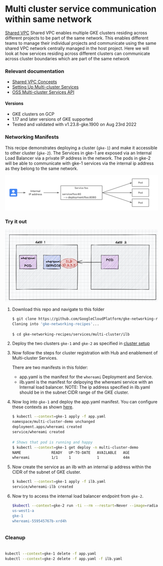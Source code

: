 # Multi cluster service communication within same network

[Shared VPC](https://cloud.google.com/kubernetes-engine/docs/how-to/cluster-shared-vpc#managing_firewall_resources) Shared VPC enables multiple GKE clusters residing across different projects to be part of the same network. This enables different teams to manage their individual projects and communicate using the same shared VPC network centrally managed in the host project. Here we will look at how services residing across different clusters can communicate across cluster boundaries which are part of the same network 

### Relevant documentation

- [Shared VPC Concepts](https://cloud.google.com/kubernetes-engine/docs/concepts/multi-cluster-services)
- [Setting Up Multi-cluster Services](https://cloud.google.com/kubernetes-engine/docs/how-to/multi-cluster-services)
- [OSS Multi-cluster Services API](https://github.com/kubernetes/enhancements/tree/master/keps/sig-multicluster/1645-multi-cluster-services-api)

#### Versions

- GKE clusters on GCP
- 1.17 and later versions of GKE supported
- Tested and validated with v1.23.8-gke.1900 on Aug 23rd 2022

### Networking Manifests

This recipe demonstrates deploying a cluster (`gke-1`) and make it accessible to other cluster (`gke-2`). The Services in gke-1 are exposed via an Internal Load Balancer via a private IP address in the network. The pods in gke-2 will be able to communicate with gke-1 services via the internal ip address as they belong to the same network.

![basic multi-cluster services](../../../images/internal-lb-service.png)



### Try it out

![Communication across clusters via ILB](../../../images/ilb-service-communication.png)


1. Download this repo and navigate to this folder

    ```sh
    $ git clone https://github.com/GoogleCloudPlatform/gke-networking-recipes.git
    Cloning into 'gke-networking-recipes'...

    $ cd gke-networking-recipes/services/multi-cluster/ilb
    ```

2. Deploy the two clusters `gke-1` and `gke-2` as specified in [cluster setup](../../../cluster-setup.md)

3. Now follow the steps for cluster registration with Hub and enablement of Multi-cluster Services.

    There are two manifests in this folder:

    - app.yaml is the manifest for the `whereami` Deployment and Service.
    - ilb.yaml is the manifest for delpoying the whereami service with an Internal load balancer. NOTE: The ip address specified in ilb.yaml should be in the subnet CIDR range of the GKE cluster.

4. Now log into `gke-1` and deploy the app.yaml manifest. You can configure these contexts as shown [here](../../../cluster-setup.md).

    ```bash
    $ kubectl --context=gke-1 apply -f app.yaml
    namespace/multi-cluster-demo unchanged
    deployment.apps/whereami created
    service/whereami created

    # Shows that pod is running and happy
    $ kubectl --context=gke-1 get deploy -n multi-cluster-demo
    NAME              READY   UP-TO-DATE   AVAILABLE   AGE
    whereami          1/1     1            1           44m
    ```


5. Now create the service as an ilb with an internal ip address within the CIDR of the subnet of GKE cluster.

    ```bash
    $ kubectl --context=gke-1 apply -f ilb.yaml
    service/whereami-ilb created
    ```



6. Now try to access the internal load balancer endpoint from `gke-2`.

    ```bash
    $kubectl --context=gke-2 run -ti --rm --restart=Never --image=radial/busyboxplus:curl shell-$RANDOM -- curl <<ILB_IP_ADDRESS>> | jq -r '.zone, .cluster_name, .pod_name'
    us-west1-a
    gke-1
    whereami-559545767b-xrd4h
    ```

    ```

### Cleanup

```sh

kubectl --context=gke-1 delete -f app.yaml
kubectl --context=gke-2 delete -f app.yaml -f ilb.yaml
```
